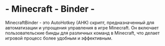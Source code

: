 # - Minecraft - Binder -
MinecraftBinder - это AutoHotkey (AHK) скрипт, предназначенный для автоматизации и упрощения управления в игре Minecraft. Он включает пользовательские бинды для различных команд в Minecraft, что делает игровой процесс более удобным и эффективным.
